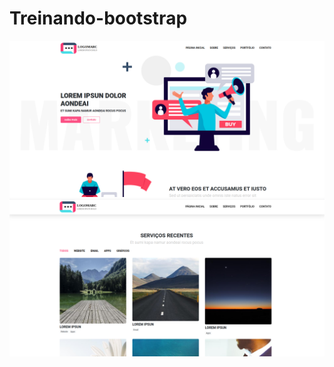 # Treinando-bootstrap
<img src="/previews/git.png" alt="My cool logo"/>
<img src="/previews/git2.png" alt="My cool logo"/>
